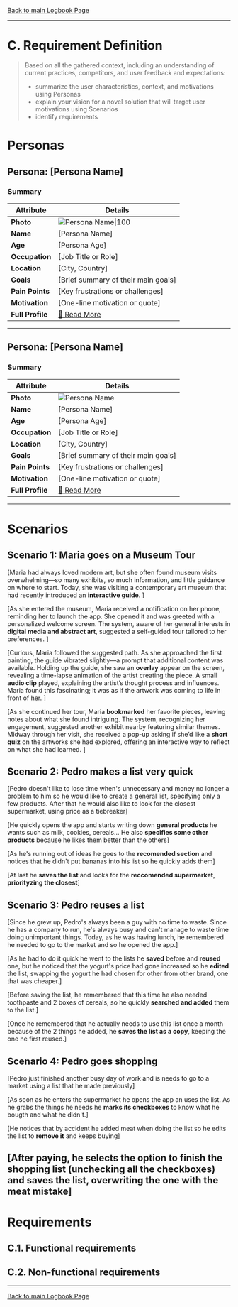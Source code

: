 [Back to main Logbook Page](../hci_logbook.md)

---
# C. Requirement Definition
>	Based on all the gathered context, including an understanding of current practices, competitors, and user feedback and expectations: 
>	- summarize the user characteristics, context, and motivations using Personas
>	- explain your vision for a novel solution that will target user motivations using Scenarios
>	- identify requirements

# Personas

## Persona: [Persona Name] 
### Summary 
| Attribute        | Details                                       |
| ---------------- | --------------------------------------------- |
| **Photo**        | ![Persona Name\|100](personas/persona1.jpeg)  |
| **Name**         | [Persona Name]                                |
| **Age**          | [Persona Age]                                 |
| **Occupation**   | [Job Title or Role]                           |
| **Location**     | [City, Country]                               |
| **Goals**        | [Brief summary of their main goals]           |
| **Pain Points**  | [Key frustrations or challenges]              |
| **Motivation**   | [One-line motivation or quote]                |
| **Full Profile** | [📄 Read More](personas/persona1_template.md) |

---
## Persona: [Persona Name] 
### Summary 
| Attribute        | Details                                       |
| ---------------- | --------------------------------------------- |
| **Photo**        | ![Persona Name](path/to/photo.jpg)            |
| **Name**         | [Persona Name]                                |
| **Age**          | [Persona Age]                                 |
| **Occupation**   | [Job Title or Role]                           |
| **Location**     | [City, Country]                               |
| **Goals**        | [Brief summary of their main goals]           |
| **Pain Points**  | [Key frustrations or challenges]              |
| **Motivation**   | [One-line motivation or quote]                |
| **Full Profile** | [📄 Read More](personas/persona2_template.md) |

---





# Scenarios


## Scenario 1: Maria goes on a Museum Tour

[Maria had always loved modern art, but she often found museum visits overwhelming—so many exhibits, so much information, and little guidance on where to start. Today, she was visiting a contemporary art museum that had recently introduced an **interactive guide**.  ]

[As she entered the museum, Maria received a notification on her phone, reminding her to launch the app. She opened it and was greeted with a personalized welcome screen. The system, aware of her general interests in **digital media and abstract art**, suggested a self-guided tour tailored to her preferences.  ]

[Curious, Maria followed the suggested path. As she approached the first painting, the guide vibrated slightly—a prompt that additional content was available. Holding up the guide, she saw an **overlay** appear on the screen, revealing a time-lapse animation of the artist creating the piece. A small **audio clip** played, explaining the artist’s thought process and influences. Maria found this fascinating; it was as if the artwork was coming to life in front of her.  ]

[As she continued her tour, Maria **bookmarked** her favorite pieces, leaving notes about what she found intriguing. The system, recognizing her engagement, suggested another exhibit nearby featuring similar themes. Midway through her visit, she received a pop-up asking if she’d like a **short quiz** on the artworks she had explored, offering an interactive way to reflect on what she had learned.  ]

  
## Scenario 2: Pedro makes a list very quick

[Pedro doesn't like to lose time when's unnecessary and money no longer a problem to him so he would like to create a general list, specifying only a few products. After that he would also like to look for the closest supermarket, using price as a tiebreaker]

[He quickly opens the app and starts writing down **general products** he wants such as milk, cookies, cereals... He also **specifies some other products** because he likes them better than the others]

[As he's running out of ideas he goes to the **recomended section** and notices that he didn't put bananas into his list so he quickly adds them]

[At last he **saves the list** and looks for the **reccomended supermarket**, **priorityzing the closest**]

## Scenario 3: Pedro reuses a list

[Since he grew up, Pedro's always been a guy with no time to waste. Since he has a company to run, he's always busy and can't manage to waste time doing unimportant things. Today, as he was having lunch, he remembered he needed to go to the market and so he opened the app.]

[As he had to do it quick he went to the lists he **saved** before and **reused** one, but he noticed that the yogurt's price had gone increased so he **edited** the list, swapping the yogurt he had chosen for other from other brand, one that was cheaper.]

[Before saving the list, he remembered that this time he also needed toothpaste and 2 boxes of cereals, so he quickly **searched and added** them to the list.]

[Once he remembered that he actually needs to use this list once a month because of the 2 things he added, he **saves the list as a copy**, keeping the one he first reused.]


## Scenario 4: Pedro goes shopping

[Pedro just finished another busy day of work and is needs to go to a market using a list that he made previously]

[As soon as he enters the supermarket he opens the app an uses the list. As he grabs the things he needs he **marks its checkboxes** to know what he bougth and what he didn't.]

[He notices that by accident he added meat when doing the list so he edits the list to **remove it** and keeps buying]

[After paying, he selects the **option to finish the shopping list (unchecking all the checkboxes)** and **saves the list, overwriting** the one with the meat mistake]
---


# Requirements





## C.1. Functional requirements


## C.2. Non-functional requirements


---
[Back to main Logbook Page](hci_logbook.md)